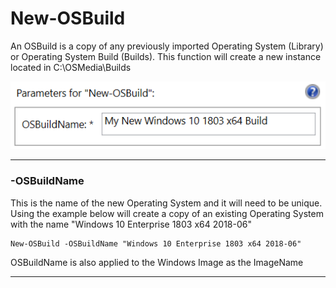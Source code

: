 # New-OSBuild

An OSBuild is a copy of any previously imported Operating System \(Library\) or Operating System Build \(Builds\).  This function will create a new instance located in C:\OSMedia\Builds

![](/assets/2018-06-26_11-43-11.png)

---

### -OSBuildName

This is the name of the new Operating System and it will need to be unique.  Using the example below will create a copy of an existing Operating System with the name "Windows 10 Enterprise 1803 x64 2018-06"

```
New-OSBuild -OSBuildName "Windows 10 Enterprise 1803 x64 2018-06"
```

OSBuildName is also applied to the Windows Image as the ImageName

---



